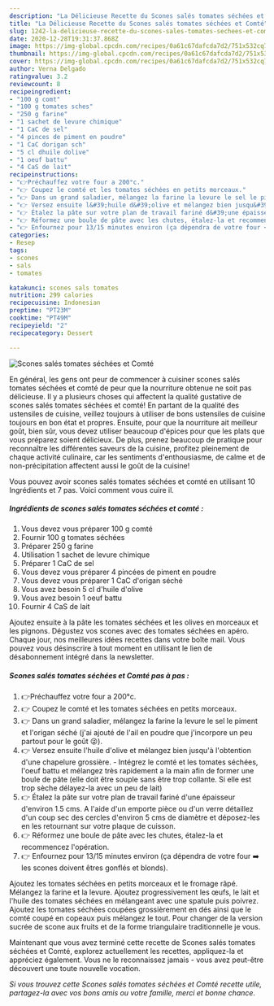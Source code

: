 ```yaml
---
description: "La Délicieuse Recette du Scones salés tomates séchées et Comté"
title: "La Délicieuse Recette du Scones salés tomates séchées et Comté"
slug: 1242-la-delicieuse-recette-du-scones-sales-tomates-sechees-et-comte
date: 2020-12-28T19:31:37.868Z
image: https://img-global.cpcdn.com/recipes/0a61c67dafcda7d2/751x532cq70/scones-sales-tomates-sechees-et-comte-photo-principale-de-la-recette.jpg
thumbnail: https://img-global.cpcdn.com/recipes/0a61c67dafcda7d2/751x532cq70/scones-sales-tomates-sechees-et-comte-photo-principale-de-la-recette.jpg
cover: https://img-global.cpcdn.com/recipes/0a61c67dafcda7d2/751x532cq70/scones-sales-tomates-sechees-et-comte-photo-principale-de-la-recette.jpg
author: Verna Delgado
ratingvalue: 3.2
reviewcount: 8
recipeingredient:
- "100 g comt"
- "100 g tomates sches"
- "250 g farine"
- "1 sachet de levure chimique"
- "1 CaC de sel"
- "4 pinces de piment en poudre"
- "1 CaC dorigan sch"
- "5 cl dhuile dolive"
- "1 oeuf battu"
- "4 CaS de lait"
recipeinstructions:
- "👉Préchauffez votre four a 200°c."
- "👉 Coupez le comté et les tomates séchées en petits morceaux."
- "👉 Dans un grand saladier, mélangez la farine la levure le sel le piment et l&#39;origan séché (j&#39;ai ajouté de l&#39;ail en poudre que j&#39;incorpore un peu partout pour le goût 😜)."
- "👉 Versez ensuite l&#39;huile d&#39;olive et mélangez bien jusqu&#39;à l&#39;obtention d&#39;une chapelure grossière. Intégrez le comté et les tomates séchées, l&#39;oeuf battu et mélangez très rapidement a la main afin de former une boule de pâte (elle doit être souple sans être trop collante. Si elle est trop sèche délayez-la avec un peu de lait)"
- "👉 Étalez la pâte sur votre plan de travail fariné d&#39;une épaisseur d&#39;environ 1.5 cms. A l&#39;aide d&#39;un emporte pièce ou d&#39;un verre détaillez d&#39;un coup sec des cercles d&#39;environ 5 cms de diamètre et déposez-les en les retournant sur votre plaque de cuisson."
- "👉 Réformez une boule de pâte avec les chutes, étalez-la et recommencez l&#39;opération."
- "👉 Enfournez pour 13/15 minutes environ (ça dépendra de votre four ➡️ les scones doivent êtres gonflés et blonds)."
categories:
- Resep
tags:
- scones
- sals
- tomates

katakunci: scones sals tomates 
nutrition: 299 calories
recipecuisine: Indonesian
preptime: "PT23M"
cooktime: "PT49M"
recipeyield: "2"
recipecategory: Dessert

---
```



![Scones salés tomates séchées et Comté](https://img-global.cpcdn.com/recipes/0a61c67dafcda7d2/751x532cq70/scones-sales-tomates-sechees-et-comte-photo-principale-de-la-recette.jpg)

En général, les gens ont peur de commencer à cuisiner scones salés tomates séchées et comté de peur que la nourriture obtenue ne soit pas délicieuse. Il y a plusieurs choses qui affectent la qualité gustative de scones salés tomates séchées et comté! En partant de la qualité des ustensiles de cuisine, veillez toujours à utiliser de bons ustensiles de cuisine toujours en bon état et propres. Ensuite, pour que la nourriture ait meilleur goût, bien sûr, vous devez utiliser beaucoup d'épices pour que les plats que vous préparez soient délicieux. De plus, prenez beaucoup de pratique pour reconnaître les différentes saveurs de la cuisine, profitez pleinement de chaque activité culinaire, car les sentiments d'enthousiasme, de calme et de non-précipitation affectent aussi le goût de la cuisine!

<!--inarticleads1-->

Vous pouvez avoir scones salés tomates séchées et comté en utilisant 10 Ingrédients et 7 pas. Voici comment vous cuire il.

##### Ingrédients de scones salés tomates séchées et comté :

1. Vous devez vous préparer 100 g comté
1. Fournir 100 g tomates séchées
1. Préparer 250 g farine
1. Utilisation 1 sachet de levure chimique
1. Préparer 1 CaC de sel
1. Vous devez vous préparer 4 pincées de piment en poudre
1. Vous devez vous préparer 1 CaC d&#39;origan séché
1. Vous avez besoin 5 cl d&#39;huile d&#39;olive
1. Vous avez besoin 1 oeuf battu
1. Fournir 4 CaS de lait


Ajoutez ensuite à la pâte les tomates séchées et les olives en morceaux et les pignons. Dégustez vos scones avec des tomates séchées en apéro. Chaque jour, nos meilleures idées recettes dans votre boîte mail. Vous pouvez vous désinscrire à tout moment en utilisant le lien de désabonnement intégré dans la newsletter. 

<!--inarticleads2-->

##### Scones salés tomates séchées et Comté pas à pas :

1. 👉Préchauffez votre four a 200°c.
1. 👉 Coupez le comté et les tomates séchées en petits morceaux.
1. 👉 Dans un grand saladier, mélangez la farine la levure le sel le piment et l&#39;origan séché (j&#39;ai ajouté de l&#39;ail en poudre que j&#39;incorpore un peu partout pour le goût 😜).
1. 👉 Versez ensuite l&#39;huile d&#39;olive et mélangez bien jusqu&#39;à l&#39;obtention d&#39;une chapelure grossière. - Intégrez le comté et les tomates séchées, l&#39;oeuf battu et mélangez très rapidement a la main afin de former une boule de pâte (elle doit être souple sans être trop collante. Si elle est trop sèche délayez-la avec un peu de lait)
1. 👉 Étalez la pâte sur votre plan de travail fariné d&#39;une épaisseur d&#39;environ 1.5 cms. A l&#39;aide d&#39;un emporte pièce ou d&#39;un verre détaillez d&#39;un coup sec des cercles d&#39;environ 5 cms de diamètre et déposez-les en les retournant sur votre plaque de cuisson.
1. 👉 Réformez une boule de pâte avec les chutes, étalez-la et recommencez l&#39;opération.
1. 👉 Enfournez pour 13/15 minutes environ (ça dépendra de votre four ➡️ les scones doivent êtres gonflés et blonds).


Ajoutez les tomates séchées en petits morceaux et le fromage râpé. Mélangez la farine et la levure. Ajoutez progressivement les œufs, le lait et l&#39;huile des tomates séchées en mélangeant avec une spatule puis poivrez. Ajoutez les tomates séchées coupées grossièrement en dés ainsi que le comté coupé en copeaux puis mélangez le tout. Pour changer de la version sucrée de scone aux fruits et de la forme triangulaire traditionnelle je vous. 

<!--inarticleads1-->

<p>
Maintenant que vous avez terminé cette recette de Scones salés tomates séchées et Comté, explorez actuellement les recettes, appliquez-la et appréciez également. Vous ne le reconnaissez jamais - vous avez peut-être découvert une toute nouvelle vocation.
</p>

<p>
<i>Si vous trouvez cette Scones salés tomates séchées et Comté recette utile, partagez-la avec vos bons amis ou votre famille, merci et bonne chance.</i>
</p>

